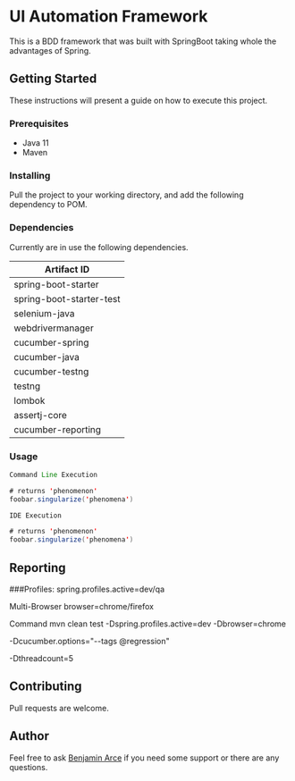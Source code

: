 # UI Automation Framework
This is a BDD framework that was built with SpringBoot taking whole the advantages of Spring. 

## Getting Started

These instructions will present a guide on how to execute this project.

### Prerequisites

* Java 11
* Maven

### Installing

Pull the project to your working directory, and add the following dependency to POM.

### Dependencies

Currently are in use the following dependencies.

|Artifact ID                	|   
|---                        	|
|spring-boot-starter			|
|spring-boot-starter-test		|
|selenium-java              	|
|webdrivermanager           	|
|cucumber-spring            	|
|cucumber-java              	|
|cucumber-testng            	|
|testng                     	|
|lombok                     	|
|assertj-core              	|
|cucumber-reporting        	|

### Usage

```java
Command Line Execution

# returns 'phenomenon'
foobar.singularize('phenomena')
```

```java
IDE Execution

# returns 'phenomenon'
foobar.singularize('phenomena')
```
## Reporting

###Profiles:
spring.profiles.active=dev/qa

Multi-Browser
browser=chrome/firefox

Command
mvn clean test -Dspring.profiles.active=dev -Dbrowser=chrome

-Dcucumber.options="--tags @regression"

-Dthreadcount=5


## Contributing
Pull requests are welcome.

## Author
Feel free to ask [Benjamin Arce](benjamin_arce1991@hotmail.com) if you need some support or there are any questions.